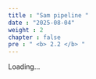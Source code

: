 ```yaml
---
title : "Sam pipeline "
date : "2025-08-04"
weight : 2
chapter : false
pre : " <b> 2.2 </b> "
---
```


Loading...
